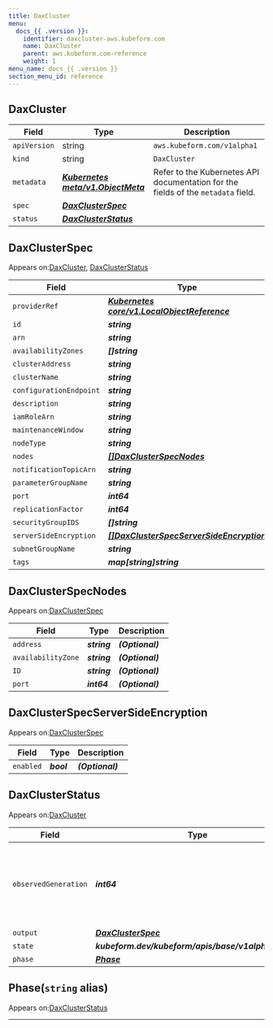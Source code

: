 ```yaml
---
title: DaxCluster
menu:
  docs_{{ .version }}:
    identifier: daxcluster-aws.kubeform.com
    name: DaxCluster
    parent: aws.kubeform.com-reference
    weight: 1
menu_name: docs_{{ .version }}
section_menu_id: reference
---
```


## DaxCluster
| Field | Type | Description |
| ------ | ----- | ----------- |
| `apiVersion` | string | `aws.kubeform.com/v1alpha1` |
|    `kind` | string | `DaxCluster` |
| `metadata` | ***[Kubernetes meta/v1.ObjectMeta](https://v1-18.docs.kubernetes.io/docs/reference/generated/kubernetes-api/v1.18/#objectmeta-v1-meta)***|Refer to the Kubernetes API documentation for the fields of the `metadata` field.|
| `spec` | ***[DaxClusterSpec](#daxclusterspec)***||
| `status` | ***[DaxClusterStatus](#daxclusterstatus)***||
## DaxClusterSpec

Appears on:[DaxCluster](#daxcluster), [DaxClusterStatus](#daxclusterstatus)

| Field | Type | Description |
| ------ | ----- | ----------- |
| `providerRef` | ***[Kubernetes core/v1.LocalObjectReference](https://v1-18.docs.kubernetes.io/docs/reference/generated/kubernetes-api/v1.18/#localobjectreference-v1-core)***||
| `id` | ***string***||
| `arn` | ***string***| ***(Optional)*** |
| `availabilityZones` | ***[]string***| ***(Optional)*** |
| `clusterAddress` | ***string***| ***(Optional)*** |
| `clusterName` | ***string***||
| `configurationEndpoint` | ***string***| ***(Optional)*** |
| `description` | ***string***| ***(Optional)*** |
| `iamRoleArn` | ***string***||
| `maintenanceWindow` | ***string***| ***(Optional)*** |
| `nodeType` | ***string***||
| `nodes` | ***[[]DaxClusterSpecNodes](#daxclusterspecnodes)***| ***(Optional)*** |
| `notificationTopicArn` | ***string***| ***(Optional)*** |
| `parameterGroupName` | ***string***| ***(Optional)*** |
| `port` | ***int64***| ***(Optional)*** |
| `replicationFactor` | ***int64***||
| `securityGroupIDS` | ***[]string***| ***(Optional)*** |
| `serverSideEncryption` | ***[[]DaxClusterSpecServerSideEncryption](#daxclusterspecserversideencryption)***| ***(Optional)*** |
| `subnetGroupName` | ***string***| ***(Optional)*** |
| `tags` | ***map[string]string***| ***(Optional)*** |
## DaxClusterSpecNodes

Appears on:[DaxClusterSpec](#daxclusterspec)

| Field | Type | Description |
| ------ | ----- | ----------- |
| `address` | ***string***| ***(Optional)*** |
| `availabilityZone` | ***string***| ***(Optional)*** |
| `ID` | ***string***| ***(Optional)*** |
| `port` | ***int64***| ***(Optional)*** |
## DaxClusterSpecServerSideEncryption

Appears on:[DaxClusterSpec](#daxclusterspec)

| Field | Type | Description |
| ------ | ----- | ----------- |
| `enabled` | ***bool***| ***(Optional)*** |
## DaxClusterStatus

Appears on:[DaxCluster](#daxcluster)

| Field | Type | Description |
| ------ | ----- | ----------- |
| `observedGeneration` | ***int64***| ***(Optional)*** Resource generation, which is updated on mutation by the API Server.|
| `output` | ***[DaxClusterSpec](#daxclusterspec)***| ***(Optional)*** |
| `state` | ***kubeform.dev/kubeform/apis/base/v1alpha1.State***| ***(Optional)*** |
| `phase` | ***[Phase](#phase)***| ***(Optional)*** |
## Phase(`string` alias)

Appears on:[DaxClusterStatus](#daxclusterstatus)

---
